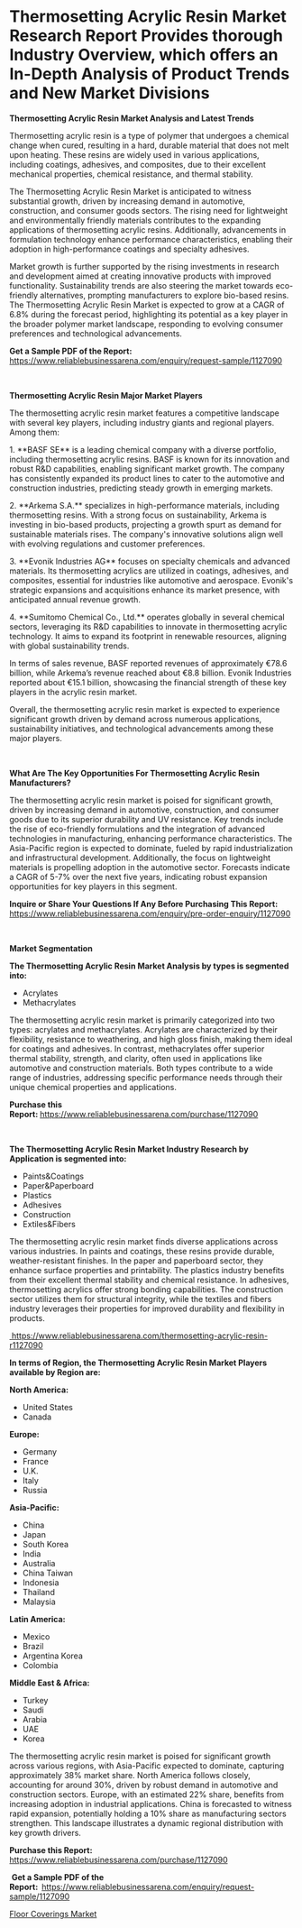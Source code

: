 <p><h1>Thermosetting Acrylic Resin Market Research Report Provides thorough Industry Overview, which offers an In-Depth Analysis of Product Trends and New Market Divisions</h1></p><p><strong>Thermosetting Acrylic Resin Market Analysis and Latest Trends</strong></p>
<p><p>Thermosetting acrylic resin is a type of polymer that undergoes a chemical change when cured, resulting in a hard, durable material that does not melt upon heating. These resins are widely used in various applications, including coatings, adhesives, and composites, due to their excellent mechanical properties, chemical resistance, and thermal stability.</p><p>The Thermosetting Acrylic Resin Market is anticipated to witness substantial growth, driven by increasing demand in automotive, construction, and consumer goods sectors. The rising need for lightweight and environmentally friendly materials contributes to the expanding applications of thermosetting acrylic resins. Additionally, advancements in formulation technology enhance performance characteristics, enabling their adoption in high-performance coatings and specialty adhesives.</p><p>Market growth is further supported by the rising investments in research and development aimed at creating innovative products with improved functionality. Sustainability trends are also steering the market towards eco-friendly alternatives, prompting manufacturers to explore bio-based resins. The Thermosetting Acrylic Resin Market is expected to grow at a CAGR of 6.8% during the forecast period, highlighting its potential as a key player in the broader polymer market landscape, responding to evolving consumer preferences and technological advancements.</p></p>
<p><strong>Get a Sample PDF of the Report:&nbsp;</strong> <a href="https://www.reliablebusinessarena.com/enquiry/request-sample/1127090?utm_campaign=2793&utm_medium=2&utm_source=Github&utm_content=ia&utm_term=31032025&utm_id=thermosetting-acrylic-resin">https://www.reliablebusinessarena.com/enquiry/request-sample/1127090</a></p>
<p>&nbsp;</p>
<p><strong>Thermosetting Acrylic Resin Major Market Players</strong></p>
<p><p>The thermosetting acrylic resin market features a competitive landscape with several key players, including industry giants and regional players. Among them:</p><p>1. **BASF SE** is a leading chemical company with a diverse portfolio, including thermosetting acrylic resins. BASF is known for its innovation and robust R&D capabilities, enabling significant market growth. The company has consistently expanded its product lines to cater to the automotive and construction industries, predicting steady growth in emerging markets.</p><p>2. **Arkema S.A.** specializes in high-performance materials, including thermosetting resins. With a strong focus on sustainability, Arkema is investing in bio-based products, projecting a growth spurt as demand for sustainable materials rises. The company's innovative solutions align well with evolving regulations and customer preferences.</p><p>3. **Evonik Industries AG** focuses on specialty chemicals and advanced materials. Its thermosetting acrylics are utilized in coatings, adhesives, and composites, essential for industries like automotive and aerospace. Evonik's strategic expansions and acquisitions enhance its market presence, with anticipated annual revenue growth.</p><p>4. **Sumitomo Chemical Co., Ltd.** operates globally in several chemical sectors, leveraging its R&D capabilities to innovate in thermosetting acrylic technology. It aims to expand its footprint in renewable resources, aligning with global sustainability trends.</p><p>In terms of sales revenue, BASF reported revenues of approximately €78.6 billion, while Arkema’s revenue reached about €8.8 billion. Evonik Industries reported about €15.1 billion, showcasing the financial strength of these key players in the acrylic resin market.</p><p>Overall, the thermosetting acrylic resin market is expected to experience significant growth driven by demand across numerous applications, sustainability initiatives, and technological advancements among these major players.</p></p>
<p>&nbsp;</p>
<p><strong>What Are The Key Opportunities For Thermosetting Acrylic Resin Manufacturers?</strong></p>
<p><p>The thermosetting acrylic resin market is poised for significant growth, driven by increasing demand in automotive, construction, and consumer goods due to its superior durability and UV resistance. Key trends include the rise of eco-friendly formulations and the integration of advanced technologies in manufacturing, enhancing performance characteristics. The Asia-Pacific region is expected to dominate, fueled by rapid industrialization and infrastructural development. Additionally, the focus on lightweight materials is propelling adoption in the automotive sector. Forecasts indicate a CAGR of 5-7% over the next five years, indicating robust expansion opportunities for key players in this segment.</p></p>
<p><strong>Inquire or Share Your Questions If Any Before Purchasing This Report:</strong> <a href="https://www.reliablebusinessarena.com/enquiry/pre-order-enquiry/1127090?utm_campaign=2793&utm_medium=2&utm_source=Github&utm_content=ia&utm_term=31032025&utm_id=thermosetting-acrylic-resin">https://www.reliablebusinessarena.com/enquiry/pre-order-enquiry/1127090</a></p>
<p>&nbsp;</p>
<p><strong>Market Segmentation</strong></p>
<p><strong>The Thermosetting Acrylic Resin Market Analysis by types is segmented into:</strong></p>
<p><ul><li>Acrylates</li><li>Methacrylates</li></ul></p>
<p><p>The thermosetting acrylic resin market is primarily categorized into two types: acrylates and methacrylates. Acrylates are characterized by their flexibility, resistance to weathering, and high gloss finish, making them ideal for coatings and adhesives. In contrast, methacrylates offer superior thermal stability, strength, and clarity, often used in applications like automotive and construction materials. Both types contribute to a wide range of industries, addressing specific performance needs through their unique chemical properties and applications.</p></p>
<p><strong>Purchase this Report:&nbsp;</strong><a href="https://www.reliablebusinessarena.com/purchase/1127090?utm_campaign=2793&utm_medium=2&utm_source=Github&utm_content=ia&utm_term=31032025&utm_id=thermosetting-acrylic-resin">https://www.reliablebusinessarena.com/purchase/1127090</a></p>
<p>&nbsp;</p>
<p><strong>The Thermosetting Acrylic Resin Market Industry Research by Application is segmented into:</strong></p>
<p><ul><li>Paints&Coatings</li><li>Paper&Paperboard</li><li>Plastics</li><li>Adhesives</li><li>Construction</li><li>Extiles&Fibers</li></ul></p>
<p><p>The thermosetting acrylic resin market finds diverse applications across various industries. In paints and coatings, these resins provide durable, weather-resistant finishes. In the paper and paperboard sector, they enhance surface properties and printability. The plastics industry benefits from their excellent thermal stability and chemical resistance. In adhesives, thermosetting acrylics offer strong bonding capabilities. The construction sector utilizes them for structural integrity, while the textiles and fibers industry leverages their properties for improved durability and flexibility in products.</p></p>
<p><a href="https://www.reliablebusinessarena.com/thermosetting-acrylic-resin-r1127090?utm_campaign=2793&utm_medium=2&utm_source=Github&utm_content=ia&utm_term=31032025&utm_id=thermosetting-acrylic-resin">&nbsp;https://www.reliablebusinessarena.com/thermosetting-acrylic-resin-r1127090</a></p>
<p><strong>In terms of Region, the Thermosetting Acrylic Resin Market Players available by Region are:</strong></p>
<p>
    <p> <strong> North America: </strong>
        <ul>
            <li>United States</li>
            <li>Canada</li>
        </ul>
        </p> 
    <p> <strong> Europe: </strong>
        <ul>
            <li>Germany</li>
            <li>France</li>
            <li>U.K.</li>
            <li>Italy</li>
            <li>Russia</li>
        </ul>
        </p> 
    <p> <strong> Asia-Pacific: </strong>
        <ul>
            <li>China</li>
            <li>Japan</li>
            <li>South Korea</li>
            <li>India</li>
            <li>Australia</li>
            <li>China Taiwan</li>
            <li>Indonesia</li>
            <li>Thailand</li>
            <li>Malaysia</li>
        </ul>
        </p> 
    <p> <strong> Latin America: </strong>
        <ul>
            <li>Mexico</li>
            <li>Brazil</li>
            <li>Argentina Korea</li>
            <li>Colombia</li>
        </ul>
        </p> 
    <p> <strong> Middle East & Africa: </strong>
        <ul>
            <li>Turkey</li>
            <li>Saudi</li>
            <li>Arabia</li>
            <li>UAE</li>
            <li>Korea</li>
        </ul>
    </p>
    </p>
<p><p>The thermosetting acrylic resin market is poised for significant growth across various regions, with Asia-Pacific expected to dominate, capturing approximately 38% market share. North America follows closely, accounting for around 30%, driven by robust demand in automotive and construction sectors. Europe, with an estimated 22% share, benefits from increasing adoption in industrial applications. China is forecasted to witness rapid expansion, potentially holding a 10% share as manufacturing sectors strengthen. This landscape illustrates a dynamic regional distribution with key growth drivers.</p></p>
<p><strong>Purchase this Report: </strong><a href="https://www.reliablebusinessarena.com/purchase/1127090?utm_campaign=2793&utm_medium=2&utm_source=Github&utm_content=ia&utm_term=31032025&utm_id=thermosetting-acrylic-resin">https://www.reliablebusinessarena.com/purchase/1127090</a></p>
<p>&nbsp;<strong>Get a Sample PDF of the Report:&nbsp;&nbsp;</strong><a href="https://www.reliablebusinessarena.com/enquiry/request-sample/1127090?utm_campaign=2793&utm_medium=2&utm_source=Github&utm_content=ia&utm_term=31032025&utm_id=thermosetting-acrylic-resin">https://www.reliablebusinessarena.com/enquiry/request-sample/1127090</a></p>
<p><strong></strong></p>
<p><p><a href="https://github.com/berbelsagwan/Market-Research-Report-List-1/blob/main/floor-coverings-market.md?utm_campaign=2793&utm_medium=2&utm_source=Github&utm_content=ia&utm_term=31032025&utm_id=thermosetting-acrylic-resin">Floor Coverings Market</a></p></p>